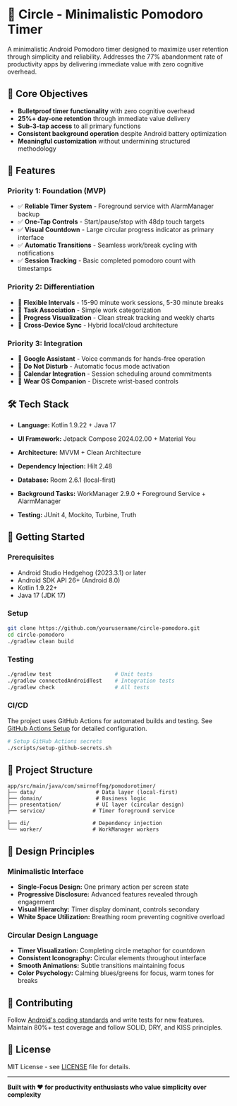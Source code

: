 # 🍅 Circle - Minimalistic Pomodoro Timer

A minimalistic Android Pomodoro timer designed to maximize user retention through simplicity and reliability. Addresses the 77% abandonment rate of productivity apps by delivering immediate value with zero cognitive overhead.

## 🎯 Core Objectives

- **Bulletproof timer functionality** with zero cognitive overhead
- **25%+ day-one retention** through immediate value delivery
- **Sub-3-tap access** to all primary functions
- **Consistent background operation** despite Android battery optimization
- **Meaningful customization** without undermining structured methodology

## 📱 Features

### Priority 1: Foundation (MVP)

- ✅ **Reliable Timer System** - Foreground service with AlarmManager backup
- ✅ **One-Tap Controls** - Start/pause/stop with 48dp touch targets
- ✅ **Visual Countdown** - Large circular progress indicator as primary interface
- ✅ **Automatic Transitions** - Seamless work/break cycling with notifications
- ✅ **Session Tracking** - Basic completed pomodoro count with timestamps


### Priority 2: Differentiation

- 🔄 **Flexible Intervals** - 15-90 minute work sessions, 5-30 minute breaks
- 🔄 **Task Association** - Simple work categorization
- 🔄 **Progress Visualization** - Clean streak tracking and weekly charts
- 🔄 **Cross-Device Sync** - Hybrid local/cloud architecture

### Priority 3: Integration

- 📅 **Google Assistant** - Voice commands for hands-free operation
- 📅 **Do Not Disturb** - Automatic focus mode activation
- 📅 **Calendar Integration** - Session scheduling around commitments
- 📅 **Wear OS Companion** - Discrete wrist-based controls

## 🛠️ Tech Stack

- **Language:** Kotlin 1.9.22 + Java 17
- **UI Framework:** Jetpack Compose 2024.02.00 + Material You
- **Architecture:** MVVM + Clean Architecture
- **Dependency Injection:** Hilt 2.48
- **Database:** Room 2.6.1 (local-first)
- **Background Tasks:** WorkManager 2.9.0 + Foreground Service + AlarmManager

- **Testing:** JUnit 4, Mockito, Turbine, Truth

## 🚀 Getting Started

### Prerequisites
- Android Studio Hedgehog (2023.3.1) or later
- Android SDK API 26+ (Android 8.0)
- Kotlin 1.9.22+
- Java 17 (JDK 17)

### Setup
```bash
git clone https://github.com/yourusername/circle-pomodoro.git
cd circle-pomodoro
./gradlew clean build
```

### Testing
```bash
./gradlew test                    # Unit tests
./gradlew connectedAndroidTest    # Integration tests
./gradlew check                   # All tests
```

### CI/CD
The project uses GitHub Actions for automated builds and testing. See [GitHub Actions Setup](docs/GITHUB_ACTIONS_SETUP.md) for detailed configuration.

```bash
# Setup GitHub Actions secrets
./scripts/setup-github-secrets.sh
```

## 📁 Project Structure

```
app/src/main/java/com/smirnoffmg/pomodorotimer/
├── data/                   # Data layer (local-first)
├── domain/                 # Business logic
├── presentation/           # UI layer (circular design)
├── service/               # Timer foreground service

├── di/                    # Dependency injection
└── worker/                # WorkManager workers
```

## 🎨 Design Principles

### Minimalistic Interface

- **Single-Focus Design:** One primary action per screen state
- **Progressive Disclosure:** Advanced features revealed through engagement
- **Visual Hierarchy:** Timer display dominant, controls secondary
- **White Space Utilization:** Breathing room preventing cognitive overload

### Circular Design Language

- **Timer Visualization:** Completing circle metaphor for countdown
- **Consistent Iconography:** Circular elements throughout interface
- **Smooth Animations:** Subtle transitions maintaining focus
- **Color Psychology:** Calming blues/greens for focus, warm tones for breaks

## 🤝 Contributing

Follow [Android's coding standards](https://developer.android.com/kotlin/style-guide) and write tests for new features. Maintain 80%+ test coverage and follow SOLID, DRY, and KISS principles.

## 📄 License

MIT License - see [LICENSE](LICENSE) file for details.

---

**Built with ❤️ for productivity enthusiasts who value simplicity over complexity**

